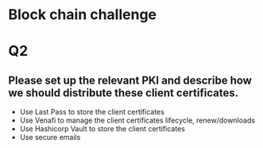 # Block chain challenge

# Q2
## Please set up the relevant PKI and describe how we should distribute these client certificates.
- Use Last Pass to store the client certificates
- Use Venafi to manage the client certificates lifecycle, renew/downloads
- Use Hashicorp Vault to store the client certificates
- Use secure emails